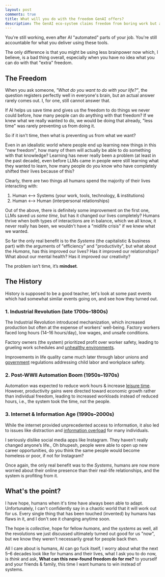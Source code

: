```yaml
---
layout: post
comments: true
title: What will you do with the freedom GenAI offers?
description: The GenAI eco-system claims freedom from boring work but are you really free?
---
```


You're still working, even after AI "automated" parts of your job. You're still accountable for what you deliver using these tools.

The only difference is that you might be using less brainpower now which, I believe, is a bad thing overall, especially when you have no idea what you can do with that "extra" freedom.

## The Freedom

When you ask someone, *"What do you want to do with your life?"*, the question registers perfectly well in everyone's brain, but an actual answer rarely comes out. I, for one, still cannot answer that.

If AI helps us save time and gives us the freedom to do things we never could before, how many people can do anything with that freedom? If we knew what we really wanted to do, we would be doing that already, "less time" was rarely preventing us from doing it.

So if it isn't time, then what is preventing us from what we want?

Even in an idealistic world where people end up learning new things in this "new freedom", how many of them will actually be able to do something with that knowledge? Learning has never really been a problem (at least in the past decade), even before LLMs came in people were still learning what they wanted to learn, how many people do you know who have completely shifted their lives because of this?

Clearly, there are two things all humans spend the majority of their lives interacting with:

1. Human <--> Systems (your work, tools, technology, & institutions)
2. Human <--> Human (interpersonal relationships)

Out of the above, there is definitely some improvement on the first one, LLMs saved us *some time*, but has it changed our lives completely? Humans thrive when both types of interactions are in balance, which we all know, it never really has been, we wouldn't have a "midlife crisis" if we knew what we wanted.

So far the only real benefit is to the *Systems* (the capitalistic & business part) with the arguments of "efficiency" and "productivity", but what about the *Humans*, has this improved our lives? Has it improved our relationships? What about our mental health? Has it improved our creativity?

The problem isn’t time, it’s **mindset**.

## The History

History is supposed to be a good teacher, let's look at some past events which had somewhat similar events going on, and see how they turned out.

### 1. Industrial Revolution (late 1700s–1800s)

The Industrial Revolution introduced mechanization, which increased production but often at the expense of workers' well-being. Factory workers faced long hours (14–16 hours/day), low wages, and unsafe conditions.

Factory owners (the system) prioritized profit over worker safety, leading to grueling work schedules and [unhealthy environments](https://www.britannica.com/story/the-rise-of-the-machines-pros-and-cons-of-the-industrial-revolution).

Improvements in life quality came much later through labor unions and [government](https://en.wikipedia.org/wiki/Factory_Acts) regulations addressing child labor and workplace safety.

### 2. Post-WWII Automation Boom (1950s–1970s)

Automation was expected to reduce work hours & increase [leisure time](https://archive.is/5cZMZ). However, productivity gains were directed toward economic growth rather than individual freedom, leading to increased workloads instead of reduced hours, i.e., the system took the time, not the people.

### 3. Internet & Information Age (1990s–2000s)

While the internet provided unprecedented access to information, it also led to issues like distraction and [information overload](https://www.pewresearch.org/internet/2018/04/17/the-future-of-well-being-in-a-tech-saturated-world/) for many individuals.

I seriously dislike social media apps like Instagram. They haven’t really changed anyone’s life., Oh bhupesh, people were able to open up new career opportunities, do you think the same people would become homeless or poor, if not for Instagram?

Once again, the only real benefit was to the _Systems_, humans are now more worried about their online presence than their real-life relationships, and the system is profiting from it.

## What's the point?

I have hope, humans when it's time have always been able to adapt. Unfortunately, I can't confidently say in a chaotic world that it will work out for us. Every single thing that has been touched (invented) by humans has flaws in it, and I don't see it changing anytime soon.

The hope is *collective*, hope for fellow _humans_, and the _systems_ as well, all the revolutions we just discussed ultimately turned out good for us "now", but we know they weren't necessarily great for people back then.

All I care about is humans, AI can go fuck itself, I worry about what the next 5–6 decades look like for humans and their lives, what I ask you to do now, is _think_ and ask, **What can this new-found freedom do for me?** to yourself and your friends & family, this time I want humans to win instead of systems.
